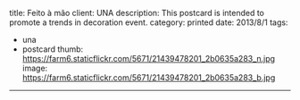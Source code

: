 title: Feito à mão
client: UNA
description: This postcard is intended to promote a trends in decoration event.
category: printed
date: 2013/8/1
tags: 
- una
- postcard
thumb: https://farm6.staticflickr.com/5671/21439478201_2b0635a283_n.jpg
image: https://farm6.staticflickr.com/5671/21439478201_2b0635a283_b.jpg
---
